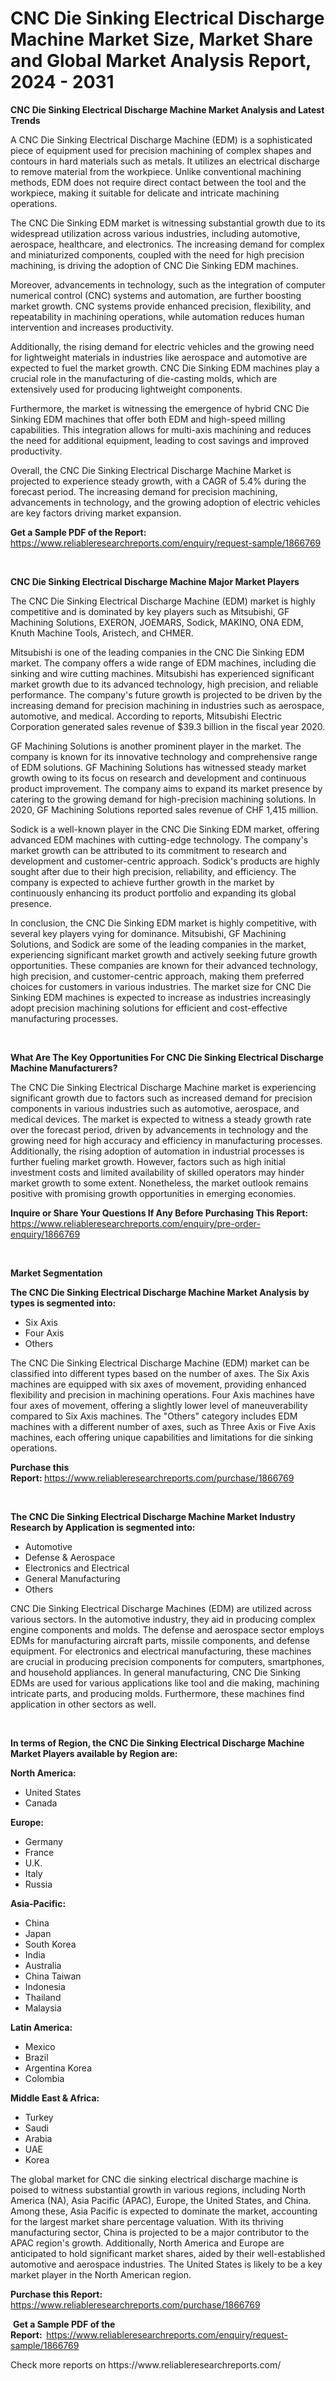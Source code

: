 <p><h1>CNC Die Sinking Electrical Discharge Machine Market Size, Market Share and Global Market Analysis Report, 2024 - 2031</h1></p><p><strong>CNC Die Sinking Electrical Discharge Machine Market Analysis and Latest Trends</strong></p>
<p><p>A CNC Die Sinking Electrical Discharge Machine (EDM) is a sophisticated piece of equipment used for precision machining of complex shapes and contours in hard materials such as metals. It utilizes an electrical discharge to remove material from the workpiece. Unlike conventional machining methods, EDM does not require direct contact between the tool and the workpiece, making it suitable for delicate and intricate machining operations.</p><p>The CNC Die Sinking EDM market is witnessing substantial growth due to its widespread utilization across various industries, including automotive, aerospace, healthcare, and electronics. The increasing demand for complex and miniaturized components, coupled with the need for high precision machining, is driving the adoption of CNC Die Sinking EDM machines.</p><p>Moreover, advancements in technology, such as the integration of computer numerical control (CNC) systems and automation, are further boosting market growth. CNC systems provide enhanced precision, flexibility, and repeatability in machining operations, while automation reduces human intervention and increases productivity.</p><p>Additionally, the rising demand for electric vehicles and the growing need for lightweight materials in industries like aerospace and automotive are expected to fuel the market growth. CNC Die Sinking EDM machines play a crucial role in the manufacturing of die-casting molds, which are extensively used for producing lightweight components.</p><p>Furthermore, the market is witnessing the emergence of hybrid CNC Die Sinking EDM machines that offer both EDM and high-speed milling capabilities. This integration allows for multi-axis machining and reduces the need for additional equipment, leading to cost savings and improved productivity.</p><p>Overall, the CNC Die Sinking Electrical Discharge Machine Market is projected to experience steady growth, with a CAGR of 5.4% during the forecast period. The increasing demand for precision machining, advancements in technology, and the growing adoption of electric vehicles are key factors driving market expansion.</p></p>
<p><strong>Get a Sample PDF of the Report:&nbsp;</strong> <a href="https://www.reliableresearchreports.com/enquiry/request-sample/1866769">https://www.reliableresearchreports.com/enquiry/request-sample/1866769</a></p>
<p>&nbsp;</p>
<p><strong>CNC Die Sinking Electrical Discharge Machine Major Market Players</strong></p>
<p><p>The CNC Die Sinking Electrical Discharge Machine (EDM) market is highly competitive and is dominated by key players such as Mitsubishi, GF Machining Solutions, EXERON, JOEMARS, Sodick, MAKINO, ONA EDM, Knuth Machine Tools, Aristech, and CHMER.</p><p>Mitsubishi is one of the leading companies in the CNC Die Sinking EDM market. The company offers a wide range of EDM machines, including die sinking and wire cutting machines. Mitsubishi has experienced significant market growth due to its advanced technology, high precision, and reliable performance. The company's future growth is projected to be driven by the increasing demand for precision machining in industries such as aerospace, automotive, and medical. According to reports, Mitsubishi Electric Corporation generated sales revenue of $39.3 billion in the fiscal year 2020.</p><p>GF Machining Solutions is another prominent player in the market. The company is known for its innovative technology and comprehensive range of EDM solutions. GF Machining Solutions has witnessed steady market growth owing to its focus on research and development and continuous product improvement. The company aims to expand its market presence by catering to the growing demand for high-precision machining solutions. In 2020, GF Machining Solutions reported sales revenue of CHF 1,415 million.</p><p>Sodick is a well-known player in the CNC Die Sinking EDM market, offering advanced EDM machines with cutting-edge technology. The company's market growth can be attributed to its commitment to research and development and customer-centric approach. Sodick's products are highly sought after due to their high precision, reliability, and efficiency. The company is expected to achieve further growth in the market by continuously enhancing its product portfolio and expanding its global presence. </p><p>In conclusion, the CNC Die Sinking EDM market is highly competitive, with several key players vying for dominance. Mitsubishi, GF Machining Solutions, and Sodick are some of the leading companies in the market, experiencing significant market growth and actively seeking future growth opportunities. These companies are known for their advanced technology, high precision, and customer-centric approach, making them preferred choices for customers in various industries. The market size for CNC Die Sinking EDM machines is expected to increase as industries increasingly adopt precision machining solutions for efficient and cost-effective manufacturing processes.</p></p>
<p>&nbsp;</p>
<p><strong>What Are The Key Opportunities For CNC Die Sinking Electrical Discharge Machine Manufacturers?</strong></p>
<p><p>The CNC Die Sinking Electrical Discharge Machine market is experiencing significant growth due to factors such as increased demand for precision components in various industries such as automotive, aerospace, and medical devices. The market is expected to witness a steady growth rate over the forecast period, driven by advancements in technology and the growing need for high accuracy and efficiency in manufacturing processes. Additionally, the rising adoption of automation in industrial processes is further fueling market growth. However, factors such as high initial investment costs and limited availability of skilled operators may hinder market growth to some extent. Nonetheless, the market outlook remains positive with promising growth opportunities in emerging economies.</p></p>
<p><strong>Inquire or Share Your Questions If Any Before Purchasing This Report:</strong> <a href="https://www.reliableresearchreports.com/enquiry/pre-order-enquiry/1866769">https://www.reliableresearchreports.com/enquiry/pre-order-enquiry/1866769</a></p>
<p>&nbsp;</p>
<p><strong>Market Segmentation</strong></p>
<p><strong>The CNC Die Sinking Electrical Discharge Machine Market Analysis by types is segmented into:</strong></p>
<p><ul><li>Six Axis</li><li>Four Axis</li><li>Others</li></ul></p>
<p><p>The CNC Die Sinking Electrical Discharge Machine (EDM) market can be classified into different types based on the number of axes. The Six Axis machines are equipped with six axes of movement, providing enhanced flexibility and precision in machining operations. Four Axis machines have four axes of movement, offering a slightly lower level of maneuverability compared to Six Axis machines. The "Others" category includes EDM machines with a different number of axes, such as Three Axis or Five Axis machines, each offering unique capabilities and limitations for die sinking operations.</p></p>
<p><strong>Purchase this Report:&nbsp;</strong><a href="https://www.reliableresearchreports.com/purchase/1866769">https://www.reliableresearchreports.com/purchase/1866769</a></p>
<p>&nbsp;</p>
<p><strong>The CNC Die Sinking Electrical Discharge Machine Market Industry Research by Application is segmented into:</strong></p>
<p><ul><li>Automotive</li><li>Defense & Aerospace</li><li>Electronics and Electrical</li><li>General Manufacturing</li><li>Others</li></ul></p>
<p><p>CNC Die Sinking Electrical Discharge Machines (EDM) are utilized across various sectors. In the automotive industry, they aid in producing complex engine components and molds. The defense and aerospace sector employs EDMs for manufacturing aircraft parts, missile components, and defense equipment. For electronics and electrical manufacturing, these machines are crucial in producing precision components for computers, smartphones, and household appliances. In general manufacturing, CNC Die Sinking EDMs are used for various applications like tool and die making, machining intricate parts, and producing molds. Furthermore, these machines find application in other sectors as well.</p></p>
<p>&nbsp;</p>
<p><strong>In terms of Region, the CNC Die Sinking Electrical Discharge Machine Market Players available by Region are:</strong></p>
<p>
    <p> <strong> North America: </strong>
        <ul>
            <li>United States</li>
            <li>Canada</li>
        </ul>
        </p> 
    <p> <strong> Europe: </strong>
        <ul>
            <li>Germany</li>
            <li>France</li>
            <li>U.K.</li>
            <li>Italy</li>
            <li>Russia</li>
        </ul>
        </p> 
    <p> <strong> Asia-Pacific: </strong>
        <ul>
            <li>China</li>
            <li>Japan</li>
            <li>South Korea</li>
            <li>India</li>
            <li>Australia</li>
            <li>China Taiwan</li>
            <li>Indonesia</li>
            <li>Thailand</li>
            <li>Malaysia</li>
        </ul>
        </p> 
    <p> <strong> Latin America: </strong>
        <ul>
            <li>Mexico</li>
            <li>Brazil</li>
            <li>Argentina Korea</li>
            <li>Colombia</li>
        </ul>
        </p> 
    <p> <strong> Middle East & Africa: </strong>
        <ul>
            <li>Turkey</li>
            <li>Saudi</li>
            <li>Arabia</li>
            <li>UAE</li>
            <li>Korea</li>
        </ul>
    </p>
    </p>
<p><p>The global market for CNC die sinking electrical discharge machine is poised to witness substantial growth in various regions, including North America (NA), Asia Pacific (APAC), Europe, the United States, and China. Among these, Asia Pacific is expected to dominate the market, accounting for the largest market share percentage valuation. With its thriving manufacturing sector, China is projected to be a major contributor to the APAC region's growth. Additionally, North America and Europe are anticipated to hold significant market shares, aided by their well-established automotive and aerospace industries. The United States is likely to be a key market player in the North American region.</p></p>
<p><strong>Purchase this Report: </strong><a href="https://www.reliableresearchreports.com/purchase/1866769">https://www.reliableresearchreports.com/purchase/1866769</a></p>
<p>&nbsp;<strong>Get a Sample PDF of the Report:&nbsp;&nbsp;</strong><a href="https://www.reliableresearchreports.com/enquiry/request-sample/1866769">https://www.reliableresearchreports.com/enquiry/request-sample/1866769</a></p>
<p><strong></strong></p>
<p>Check more reports on https://www.reliableresearchreports.com/</p>